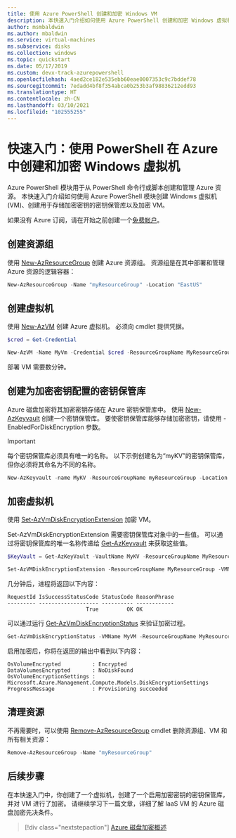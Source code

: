 ```yaml
---
title: 使用 Azure PowerShell 创建和加密 Windows VM
description: 本快速入门介绍如何使用 Azure PowerShell 创建和加密 Windows 虚拟机
author: msmbaldwin
ms.author: mbaldwin
ms.service: virtual-machines
ms.subservice: disks
ms.collection: windows
ms.topic: quickstart
ms.date: 05/17/2019
ms.custom: devx-track-azurepowershell
ms.openlocfilehash: 4aed2ce182e535ebb60eae0007353c9c7bddef78
ms.sourcegitcommit: 7edadd4bf8f354abca0b253b3af98836212edd93
ms.translationtype: HT
ms.contentlocale: zh-CN
ms.lasthandoff: 03/10/2021
ms.locfileid: "102555255"
---
```

# <a name="quickstart-create-and-encrypt-a-windows-virtual-machine-in-azure-with-powershell"></a>快速入门：使用 PowerShell 在 Azure 中创建和加密 Windows 虚拟机

Azure PowerShell 模块用于从 PowerShell 命令行或脚本创建和管理 Azure 资源。 本快速入门介绍如何使用 Azure PowerShell 模块创建 Windows 虚拟机 (VM)、创建用于存储加密密钥的密钥保管库以及加密 VM。 

如果没有 Azure 订阅，请在开始之前创建一个[免费帐户](https://azure.microsoft.com/free/?WT.mc_id=A261C142F)。


## <a name="create-a-resource-group"></a>创建资源组

使用 [New-AzResourceGroup](/powershell/module/az.resources/new-azresourcegroup) 创建 Azure 资源组。 资源组是在其中部署和管理 Azure 资源的逻辑容器：

```powershell
New-AzResourceGroup -Name "myResourceGroup" -Location "EastUS"
```

## <a name="create-a-virtual-machine"></a>创建虚拟机

使用 [New-AzVM](/powershell/module/az.compute/new-azvm) 创建 Azure 虚拟机。 必须向 cmdlet 提供凭据。 

```powershell
$cred = Get-Credential 

New-AzVM -Name MyVm -Credential $cred -ResourceGroupName MyResourceGroup -Image win2016datacenter -Size Standard_D2S_V3
```

部署 VM 需要数分钟。 

## <a name="create-a-key-vault-configured-for-encryption-keys"></a>创建为加密密钥配置的密钥保管库

Azure 磁盘加密将其加密密钥存储在 Azure 密钥保管库中。 使用 [New-AzKeyvault](/powershell/module/az.keyvault/new-azkeyvault) 创建一个密钥保管库。 要使密钥保管库能够存储加密密钥，请使用 -EnabledForDiskEncryption 参数。

> [!Important]
> 每个密钥保管库必须具有唯一的名称。 以下示例创建名为“myKV”的密钥保管库，但你必须将其命名为不同的名称。

```powershell
New-AzKeyvault -name MyKV -ResourceGroupName myResourceGroup -Location EastUS -EnabledForDiskEncryption
```

## <a name="encrypt-the-virtual-machine"></a>加密虚拟机

使用 [Set-AzVmDiskEncryptionExtension](/powershell/module/az.compute/set-azvmdiskencryptionextension) 加密 VM。 

Set-AzVmDiskEncryptionExtension 需要密钥保管库对象中的一些值。 可以通过将密钥保管库的唯一名称传递给 [Get-AzKeyvault](/powershell/module/az.keyvault/get-azkeyvault) 来获取这些值。

```powershell
$KeyVault = Get-AzKeyVault -VaultName MyKV -ResourceGroupName MyResourceGroup

Set-AzVMDiskEncryptionExtension -ResourceGroupName MyResourceGroup -VMName MyVM -DiskEncryptionKeyVaultUrl $KeyVault.VaultUri -DiskEncryptionKeyVaultId $KeyVault.ResourceId
```

几分钟后，进程将返回以下内容：

```
RequestId IsSuccessStatusCode StatusCode ReasonPhrase
--------- ------------------- ---------- ------------
                         True         OK OK
```

可以通过运行 [Get-AzVmDiskEncryptionStatus](/powershell/module/az.compute/Get-AzVMDiskEncryptionStatus) 来验证加密过程。

```powershell
Get-AzVmDiskEncryptionStatus -VMName MyVM -ResourceGroupName MyResourceGroup
```

启用加密后，你将在返回的输出中看到以下内容：

```
OsVolumeEncrypted          : Encrypted
DataVolumesEncrypted       : NoDiskFound
OsVolumeEncryptionSettings : Microsoft.Azure.Management.Compute.Models.DiskEncryptionSettings
ProgressMessage            : Provisioning succeeded
```

## <a name="clean-up-resources"></a>清理资源

不再需要时，可以使用 [Remove-AzResourceGroup](/powershell/module/az.resources/remove-azresourcegroup) cmdlet 删除资源组、VM 和所有相关资源：

```powershell
Remove-AzResourceGroup -Name "myResourceGroup"
```

## <a name="next-steps"></a>后续步骤

在本快速入门中，你创建了一个虚拟机，创建了一个启用加密密钥的密钥保管库，并对 VM 进行了加密。  请继续学习下一篇文章，详细了解 IaaS VM 的 Azure 磁盘加密先决条件。

> [!div class="nextstepaction"]
> [Azure 磁盘加密概述](disk-encryption-overview.md)
